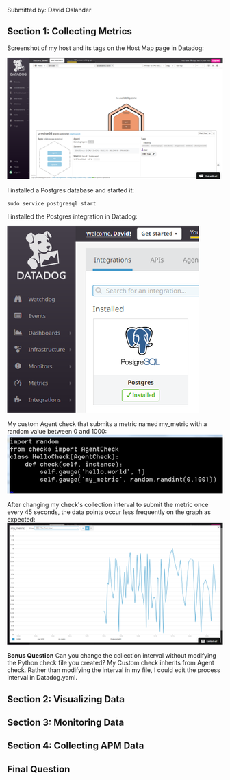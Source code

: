 Submitted by: David Oslander

## Section 1: Collecting Metrics

Screenshot of my host and its tags on the Host Map page in Datadog:

<img src="https://github.com/512ddhelg/hiring-engineers/blob/solutions-engineer/images/1-host-tags.png">

I installed a Postgres database and started it:

```
sudo service postgresql start
```

I installed the Postgres integration in Datadog:

<img src="https://github.com/512ddhelg/hiring-engineers/blob/solutions-engineer/images/1-postgresql-installed.png">

My custom Agent check that submits a metric named my_metric with a random value between 0 and 1000:
<img src="https://github.com/512ddhelg/hiring-engineers/blob/solutions-engineer/images/1-my_metric-py.png">

After changing my check's collection interval to submit the metric once every 45 seconds, the data points occur less frequently on the graph as expected:
<img src="https://github.com/512ddhelg/hiring-engineers/blob/solutions-engineer/images/1-my_metric-interval-increased.png">

**Bonus Question** Can you change the collection interval without modifying the Python check file you created?
My Custom check inherits from Agent check. Rather than modifying the interval in my file, I could edit the process interval in Datadog.yaml.

## Section 2: Visualizing Data

## Section 3: Monitoring Data

## Section 4: Collecting APM Data

## Final Question
